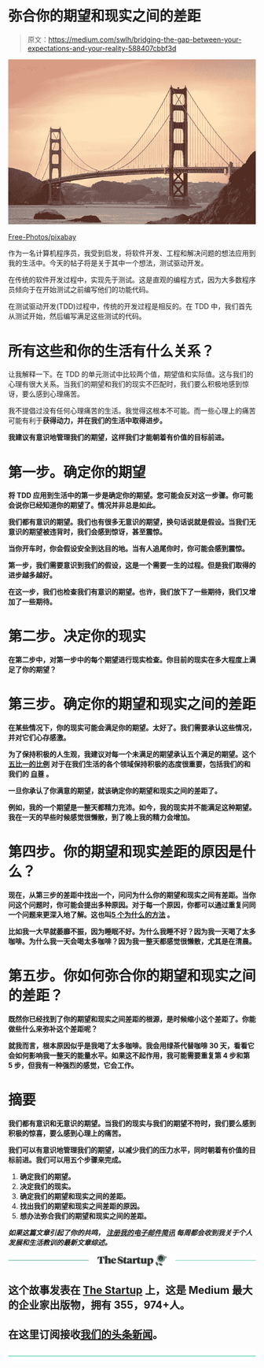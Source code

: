 # 弥合你的期望和现实之间的差距

> 原文：<https://medium.com/swlh/bridging-the-gap-between-your-expectations-and-your-reality-588407cbbf3d>

![](img/518ca25b7319e46e2294fa73a2694d26.png)

[Free-Photos/pixabay](https://pixabay.com/en/golden-gate-bridge-san-francisco-388917/)

作为一名计算机程序员，我受到启发，将软件开发、工程和解决问题的想法应用到我的生活中。今天的帖子将是关于其中一个想法，测试驱动开发。

在传统的软件开发过程中，实现先于测试。这是直观的编程方式，因为大多数程序员倾向于在开始测试之前编写他们的功能代码。

在测试驱动开发(TDD)过程中，传统的开发过程是相反的。在 TDD 中，我们首先从测试开始，然后编写满足这些测试的代码。

# 所有这些和你的生活有什么关系？

让我解释一下。在 TDD 的单元测试中比较两个值，期望值和实际值。这与我们的心理有很大关系。当我们的期望和我们的现实不匹配时，我们要么积极地感到惊讶，要么感到心理痛苦。

我不提倡过没有任何心理痛苦的生活。我觉得这根本不可能。而一些心理上的痛苦可能有利于[](https://ideavisionaction.com/personal-development/the-dark-side-of-motivation/)**获得动力，并在我们的生活中取得进步。**

**我建议有意识地管理我们的期望，这样我们才能朝着有价值的目标前进。**

# **第一步。确定你的期望**

**将 TDD 应用到生活中的第一步是确定你的期望。您可能会反对这一步骤。你可能会说你已经知道你的期望了。情况并非总是如此。**

**我们都有意识的期望。我们也有很多无意识的期望，换句话说就是假设。当我们无意识的期望被违背时，我们会感到惊讶，甚至震惊。**

**当你开车时，你会假设安全到达目的地。当有人追尾你时，你可能会感到震惊。**

**第一步，我们需要意识到我们的假设，这是一个需要一生的过程。但是我们取得的进步越多越好。**

**在这一步，我们也检查我们有意识的期望。也许，我们放下了一些期待，我们又增加了一些期待。**

# **第二步。决定你的现实**

**在第二步中，对第一步中的每个期望进行现实检查。你目前的现实在多大程度上满足了你的期望？**

# **第三步。确定你的期望和现实之间的差距**

**在某些情况下，你的现实可能会满足你的期望。太好了。我们需要承认这些情况，并对它们心存感激。**

**为了保持积极的人生观，我建议对每一个未满足的期望承认五个满足的期望。这个 [**五比一的比例**](https://ideavisionaction.com/personal-development/your-perception-of-reality-is-skewed/) 对于在我们生活的各个领域保持积极的态度很重要，包括我们的[](https://ideavisionaction.com/personal-development/lessons-in-leadership-from-medium/)**和我们的 [**自尊**](https://ideavisionaction.com/personal-development/personal-development-can-be-detrimental-to-your-self-esteem/) 。****

****一旦你承认了你满意的期望，就该确定你的期望和现实之间的差距了。****

****例如，我的一个期望是一整天都精力充沛。如今，我的现实并不能满足这种期望。我在一天的早些时候感觉很懒散，到了晚上我的精力会增加。****

# ****第四步。你的期望和现实差距的原因是什么？****

****现在，从第三步的差距中找出一个，问问为什么你的期望和现实之间有差距。当你问这个问题时，你可能会提出多种原因。对于每一个原因，你都可以通过重复问同一个问题来更深入地了解。这也叫[**5 个为什么的方法**](https://ideavisionaction.com/personal-development/this-is-the-only-way-to-solve-problems/) 。****

****比如我一大早就萎靡不振，因为睡眠不好。为什么我睡不好？因为我一天喝了太多咖啡。为什么我一天会喝太多咖啡？因为我一整天都感觉很懒散，尤其是在清晨。****

# ****第五步。你如何弥合你的期望和现实之间的差距？****

****既然你已经找到了你的期望和现实之间差距的根源，是时候缩小这个差距了。你能做些什么来弥补这个差距呢？****

****就我而言，根本原因似乎是我喝了太多咖啡。我会用绿茶代替咖啡 30 天，看看它会如何影响我一整天的能量水平。如果这不起作用，我可能需要重复第 4 步和第 5 步，但我有一种强烈的感觉，它会工作。****

# ****摘要****

****我们都有意识和无意识的期望。当我们的现实与我们的期望不符时，我们要么感到积极的惊喜，要么感到心理上的痛苦。****

****我们可以有意识地管理我们的期望，以减少我们的压力水平，同时朝着有价值的目标前进。我们可以用五个步骤来完成。****

1.  ****确定我们的期望。****
2.  ****决定我们的现实。****
3.  ****确定我们的期望和现实之间的差距。****
4.  ****找出我们的期望和现实之间差距的原因。****
5.  ****想办法弥合我们的期望和现实之间的差距。****

*******如果这篇文章引起了你的共鸣，*** [***注册我的电子邮件简讯***](https://ideavisionaction.com/email-newsletter/) ***每周都会收到我关于个人发展和生活教训的最新文章综述。*******

****[![](img/308a8d84fb9b2fab43d66c117fcc4bb4.png)](https://medium.com/swlh)****

## ****这个故事发表在 [The Startup](https://medium.com/swlh) 上，这是 Medium 最大的企业家出版物，拥有 355，974+人。****

## ****在这里订阅接收[我们的头条新闻](http://growthsupply.com/the-startup-newsletter/)。****

****[![](img/b0164736ea17a63403e660de5dedf91a.png)](https://medium.com/swlh)****